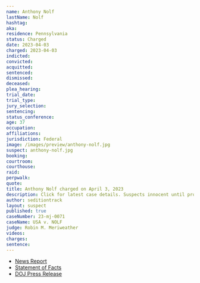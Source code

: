 ```yaml
---
name: Anthony Nolf
lastName: Nolf
hashtag:
aka:
residence: Pennsylvania
status: Charged
date: 2023-04-03
charged: 2023-04-03
indicted:
convicted:
acquitted:
sentenced:
dismissed:
deceased:
plea_hearing:
trial_date:
trial_type:
jury_selection:
sentencing:
status_conference:
age: 37
occupation:
affiliations:
jurisdiction: Federal
image: /images/preview/anthony-nolf.jpg
suspect: anthony-nolf.jpg
booking:
courtroom:
courthouse:
raid:
perpwalk:
quote:
title: Anthony Nolf charged on April 3, 2023
description: Click for latest case details. Suspects innocent until proven guilty.
author: seditiontrack
layout: suspect
published: true
caseNumber: 23-mj-0071
caseName: USA v. NOLF
judge: Robin M. Meriweather
videos:
charges:
sentence:
---
```

- [News Report](https://www.mcall.com/2023/04/05/birdsboro-man-charged-for-role-in-u-s-capitol-riot/)
- [Statement of Facts](https://www.documentcloud.org/documents/23742465-86b94973-51d8-458a-ad1c-8a68d9d4e4400)
- [DOJ Press Release](https://www.justice.gov/usao-dc/pr/pennsylvania-man-arrested-felony-charge-actions-during-jan-6-capitol-breach)
